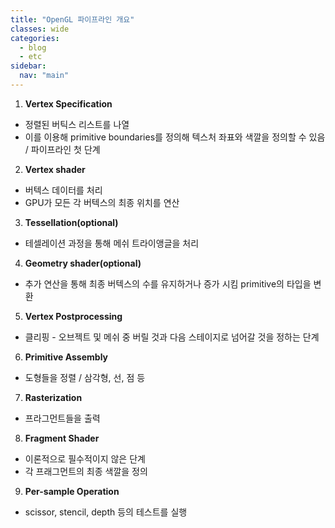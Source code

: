 ```yaml
---
title: "OpenGL 파이프라인 개요"
classes: wide
categories: 
  - blog
  - etc
sidebar:
  nav: "main"
---
```


1. **Vertex Specification**
* 정렬된 버틱스 리스트를 나열
* 이를 이용해 primitive boundaries를 정의해 텍스처 좌표와 색깔을 정의할 수 있음 / 파이프라인 첫 단계

2. **Vertex shader**
* 버텍스 데이터를 처리
* GPU가 모든 각 버텍스의 최종 위치를 연산 

3. **Tessellation(optional)**
* 테셀레이션 과정을 통해 메쉬 트라이앵글을 처리

4. **Geometry shader(optional)** 
* 추가 연산을 통해 최종 버텍스의 수를 유지하거나 증가 시킴 primitive의 타입을 변환

5. **Vertex Postprocessing**
* 클리핑 - 오브젝트 및 메쉬 중 버릴 것과 다음 스테이지로 넘어갈 것을 정하는 단계

6. **Primitive Assembly**
* 도형들을 정렬 / 삼각형, 선, 점 등

7. **Rasterization**
* 프라그먼트들을 출력

8. **Fragment Shader**
* 이론적으로 필수적이지 않은 단계
* 각 프래그먼트의 최종 색깔을 정의

9. **Per-sample Operation**
* scissor, stencil, depth 등의 테스트를 실행
